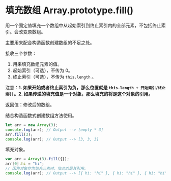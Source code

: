 # 填充数组 Array.prototype.fill()

用一个固定值填充一个数组中从起始索引到终止索引内的全部元素，不包括终止索引。会改变原数组。

主要用来配合构造函数创建数组的不足之处。

接收三个参数：

1. 用来填充数组元素的值。
2. 起始索引（可选），不传为 0。
3. 终止索引（可选），不传为 `this.length` 。

注意：**1. 如果开始或者终止索引为负，那么位置就是 `this.length + 开始索引/终止索引` 。2. 如果传递的填充值是一个对象，那么填充的将是这个对象的引用。**

返回值：修改后的数组。

结合构造函数式创建数组方法使用。

```js
let arr = new Array(3);
console.log(arr); // Output --> [empty * 3]
arr.fill(3);
console.log(arr); // Output --> [3, 3, 3]
```

填充对象。

```js
var arr = Array(3).fill({});
arr[0].hi = "hi";
// 因为对象作为填充元素时，填充的是其引用。
console.log(arr); // Output --> [{ hi: "hi" }, { hi: "hi" }, { hi: "hi" }]
```
